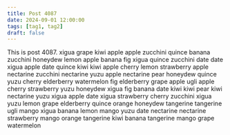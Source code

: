 ```yaml
---
title: Post 4087
date: 2024-09-01 12:00:00
tags: [tag1, tag2]
draft: false
---
```

This is post 4087.
xigua
grape
kiwi
apple
apple
zucchini
quince
banana
zucchini
honeydew
lemon
apple
banana
fig
xigua
quince
zucchini
date
date
xigua
apple
date
quince
kiwi
kiwi
apple
cherry
lemon
strawberry
apple
nectarine
zucchini
nectarine
yuzu
apple
nectarine
pear
honeydew
quince
yuzu
cherry
elderberry
watermelon
fig
elderberry
grape
apple
ugli
apple
cherry
strawberry
yuzu
honeydew
xigua
fig
banana
date
kiwi
kiwi
pear
kiwi
nectarine
yuzu
xigua
apple
date
xigua
strawberry
cherry
zucchini
xigua
yuzu
lemon
grape
elderberry
quince
orange
honeydew
tangerine
tangerine
ugli
mango
xigua
banana
lemon
mango
yuzu
date
nectarine
nectarine
strawberry
mango
orange
tangerine
kiwi
banana
tangerine
mango
grape
watermelon
